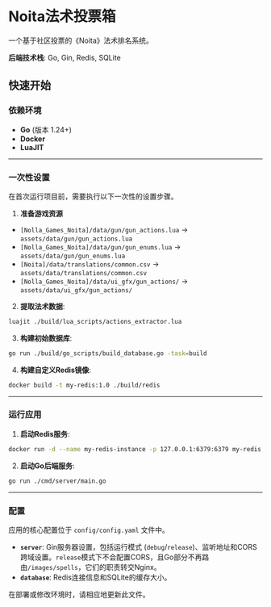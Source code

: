 # Noita法术投票箱

一个基于社区投票的《Noita》法术排名系统。

**后端技术栈**: Go, Gin, Redis, SQLite

## 快速开始

### 依赖环境

* **Go** (版本 1.24+)
* **Docker**
* **LuaJIT**

---

### 一次性设置

在首次运行项目前，需要执行以下一次性的设置步骤。

1. **准备游戏资源**

* `[Nolla_Games_Noita]/data/gun/gun_actions.lua` -> `assets/data/gun/gun_actions.lua`
* `[Nolla_Games_Noita]/data/gun/gun_enums.lua` -> `assets/data/gun/gun_enums.lua`
* `[Noita]/data/translations/common.csv` -> `assets/data/translations/common.csv`
* `[Nolla_Games_Noita]/data/ui_gfx/gun_actions/` -> `assets/data/ui_gfx/gun_actions/`

2. **提取法术数据**:

```bash
luajit ./build/lua_scripts/actions_extractor.lua
```

3. **构建初始数据库**:

```bash
go run ./build/go_scripts/build_database.go -task=build
```

4. **构建自定义Redis镜像**:

```bash
docker build -t my-redis:1.0 ./build/redis
```

---

### 运行应用

1. **启动Redis服务**:

```bash
docker run -d --name my-redis-instance -p 127.0.0.1:6379:6379 my-redis:1.0
```

2. **启动Go后端服务**:

```bash
go run ./cmd/server/main.go
```

---

### 配置

应用的核心配置位于 `config/config.yaml` 文件中。

*   **`server`**: Gin服务器设置，包括运行模式 (`debug`/`release`)、监听地址和CORS跨域设置。`release`模式下不会配置CORS，且Go部分不再路由`/images/spells`，它们的职责转交Nginx。
*   **`database`**: Redis连接信息和SQLite的缓存大小。

在部署或修改环境时，请相应地更新此文件。
